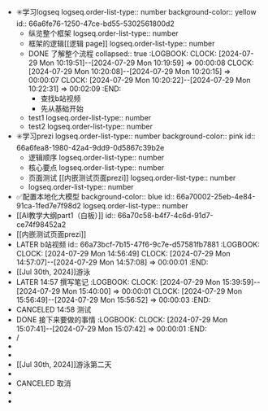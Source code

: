 - ✳️学习logseq
  logseq.order-list-type:: number
  background-color:: yellow
  id:: 66a6fe76-1250-47ce-bd55-5302561800d2
	- 纵览整个框架
	  logseq.order-list-type:: number
	- 框架的逻辑[[逻辑 page]]
	  logseq.order-list-type:: number
	- DONE 了解整个流程
	  collapsed:: true
	  :LOGBOOK:
	  CLOCK: [2024-07-29 Mon 10:19:51]--[2024-07-29 Mon 10:19:59] =>  00:00:08
	  CLOCK: [2024-07-29 Mon 10:20:08]--[2024-07-29 Mon 10:20:15] =>  00:00:07
	  CLOCK: [2024-07-29 Mon 10:20:22]--[2024-07-29 Mon 10:22:31] =>  00:02:09
	  :END:
		- 查找b站视频
		- 先从基础开始
	- test1
	  logseq.order-list-type:: number
	- test2
	  logseq.order-list-type:: number
- ✳️学习prezi
  logseq.order-list-type:: number
  background-color:: pink
  id:: 66a6fea8-1980-42a4-9dd9-0d5867c39b2e
	- 逻辑顺序
	  logseq.order-list-type:: number
	- 核心要点
	  logseq.order-list-type:: number
	- 页面测试 [[内嵌测试页面prezi]]
	  logseq.order-list-type:: number
	- logseq.order-list-type:: number
- ✅配置本地化大模型
  background-color:: blue
  id:: 66a70002-25eb-4e84-91ca-1fed7e7f98d2
  logseq.order-list-type:: number
- [[AI教学大纲part1（白板）]]
  id:: 66a70c58-b4f7-4c6d-91d7-ce74f98452a2
- [[内嵌测试页面prezi]]
- LATER b站视频
  id:: 66a73bcf-7b15-47f6-9c7e-d57581fb7881
  :LOGBOOK:
  CLOCK: [2024-07-29 Mon 14:56:49]
  CLOCK: [2024-07-29 Mon 14:57:07]--[2024-07-29 Mon 14:57:08] =>  00:00:01
  :END:
- [[Jul 30th, 2024]]游泳
- LATER 14:57 撰写笔记
  :LOGBOOK:
  CLOCK: [2024-07-29 Mon 15:39:59]--[2024-07-29 Mon 15:40:00] =>  00:00:01
  CLOCK: [2024-07-29 Mon 15:56:49]--[2024-07-29 Mon 15:56:52] =>  00:00:03
  :END:
- CANCELED 14:58 测试
- DONE 接下来要做的事情
  :LOGBOOK:
  CLOCK: [2024-07-29 Mon 15:07:41]--[2024-07-29 Mon 15:07:42] =>  00:00:01
  :END:
- /
-
-
- [[Jul 30th, 2024]]游泳第二天
-
- CANCELED 取消
-
-
